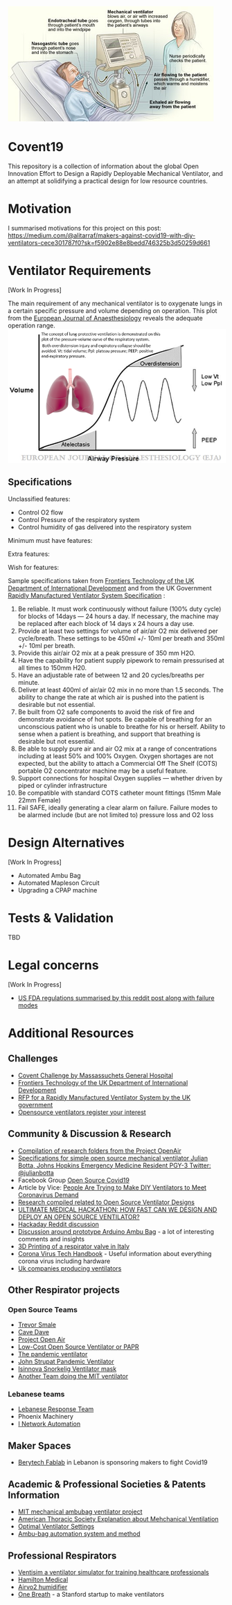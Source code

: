 ![](/img/Ventilators_feat.jpg)

# Covent19
This repository is a collection of information about the global Open Innovation Effort to Design a Rapidly Deployable Mechanical Ventilator, and an attempt at solidifying a practical design for low resource countries.

# Motivation
I summarised motivations for this project on this post:
https://medium.com/@alitarraf/makers-against-covid19-with-diy-ventilators-cece301787f0?sk=f5902e88e8bedd746325b3d50259d661


# Ventilator Requirements
[Work In Progress]  

The main requirement of any mechanical ventilator is to oxygenate lungs in a certain specific pressure and volume depending on operation. This plot from the [European Journal of Anaesthesiology](https://journals.lww.com/ejanaesthesiology/fulltext/2008/02000/optimal_ventilator_settings_in_acute_lung_injury.1.aspx) reveals the adequate operation range.
![](/img/PV.png)

## Specifications

Unclassified features:
- Control O2 flow
- Control Pressure of the respiratory system
- Control humidity of gas delivered into the respiratory system

Minimum must have features:

Extra features:

Wish for features:

Sample specifications taken from [Frontiers Technology of the UK Department of International Development](https://medium.com/frontier-technology-livestreaming/frontier-tech-4-covid-action-emerging-market-ventilation-systems-9c818cb46189) and from the UK Government [Rapidly Manufactured Ventilator System Specification](https://www.gov.uk/government/publications/coronavirus-covid-19-ventilator-supply-specification/rapidly-manufactured-ventilator-system-specification) :

1. Be reliable. It must work continuously without failure (100% duty cycle) for blocks of 14days — 24 hours a day. If necessary, the machine may be replaced after each block of 14 days x 24 hours a day use.
2. Provide at least two settings for volume of air/air O2 mix delivered per cycle/breath. These settings to be 450ml +/- 10ml per breath and 350ml +/- 10ml per breath.
3. Provide this air/air O2 mix at a peak pressure of 350 mm H2O.
4. Have the capability for patient supply pipework to remain pressurised at all times to 150mm H20.
5. Have an adjustable rate of between 12 and 20 cycles/breaths per minute.
6. Deliver at least 400ml of air/air 02 mix in no more than 1.5 seconds. The ability to change the rate at which air is pushed into the patient is desirable but not essential.
7. Be built from O2 safe components to avoid the risk of fire and demonstrate avoidance of hot spots.
Be capable of breathing for an unconscious patient who is unable to breathe for his or herself. Ability to sense when a patient is breathing, and support that breathing is desirable but not essential.
8. Be able to supply pure air and air O2 mix at a range of concentrations including at least 50% and 100% Oxygen. Oxygen shortages are not expected, but the ability to attach a Commercial Off The Shelf (COTS) portable O2 concentrator machine may be a useful feature.
9. Support connections for hospital Oxygen supplies — whether driven by piped or cylinder infrastructure
10. Be compatible with standard COTS catheter mount fittings (15mm Male 22mm Female)
11. Fail SAFE, ideally generating a clear alarm on failure. Failure modes to be alarmed include (but are not limited to) pressure loss and O2 loss

# Design Alternatives
[Work In Progress]

- Automated Ambu Bag
- Automated Mapleson Circuit
- Upgrading a CPAP machine

# Tests & Validation
TBD

# Legal concerns
[Work In Progress]

- [US FDA regulations summarised by this reddit post along with failure modes](https://www.reddit.com/r/engineering/comments/fl9brm/a_primer_on_fda_regulations_usa_because/?utm_medium=android_app&utm_source=share)

# Additional Resources

## Challenges
- [Covent Challenge by Massassuchets General Hospital](https://www.coventchallenge.com/)
- [Frontiers Technology of the UK Department of International Development](https://medium.com/frontier-technology-livestreaming/frontier-tech-4-covid-action-emerging-market-ventilation-systems-9c818cb46189)
- [RFP for a Rapidly Manufactured Ventilator System by the UK government](https://www.gov.uk/government/publications/coronavirus-covid-19-ventilator-supply-specification/rapidly-manufactured-ventilator-system-specification)
- [Opensource ventilators register your interest](https://opensourceventilator.ie/)

## Community & Discussion & Research
- [Compilation of research folders from the Project OpenAir](https://drive.google.com/drive/folders/1qtQlHXeLzfgIWJPnlad803tzfmr0Z_7_)
- [Specifications for simple open source mechanical ventilator Julian Botta, Johns Hopkins Emergency Medicine Resident PGY-3
Twitter: @julianbotta](https://docs.google.com/document/d/1FNPwrQjB1qW1330s5-S_-VB0vDHajMWKieJRjINCNeE/preview?fbclid=IwAR3ugu1SGMsacwKi6ycAKJFOMduInSO4WVM8rgmC4CgMJY6cKaGBNR14mpM)
- Facebook Group [Open Source Covid19](https://www.facebook.com/groups/670932227050506)
- Article by Vice: [People Are Trying to Make DIY Ventilators to Meet Coronavirus Demand](https://www.vice.com/en_us/article/5dm4mb/people-are-trying-to-make-diy-ventilators-to-meet-coronavirus-demand)
- [Research compiled related to Open Source Ventilator Designs](docs.google.com/document/d/1RDihfZIOEYs60kPEIVDe7gmsxdYgUosF9sr45mgFxY8/mobilebasic#)
- [ULTIMATE MEDICAL HACKATHON: HOW FAST CAN WE DESIGN AND DEPLOY AN OPEN SOURCE VENTILATOR?](https://hackaday.com/2020/03/12/ultimate-medical-hackathon-how-fast-can-we-design-and-deploy-an-open-source-ventilator/)
- [Hackaday Reddit discussion](https://www.reddit.com/r/Coronavirus/comments/fkhgu3/12_million_member_we_can_do_this_guys_open_source/?utm_medium=android_app&utm_source=share)
- [Discussion around prototype Arduino Ambu Bag](https://www.reddit.com/r/arduino/comments/fkhyp5/using_arduino_to_combat_the_covid19_ventilator/?utm_medium=android_app&utm_source=share) - a lot of interesting comments and insights
- [3D Printing of a respirator valve in Italy](https://hackaday.com/2020/03/16/3d-printed-parts-keep-respirators-operational-during-covid-19-epidemic/?utm_source=Hackaday.com&utm_campaign=0db272c373-EMAIL_CAMPAIGN_2020_02_26_04_27_COPY_01&utm_medium=email&utm_term=0_a428253bfe-0db272c373-160863683&mc_cid=0db272c373&mc_eid=0cbb6f04e0)
- [Corona Virus Tech Handbook](https://coronavirustechhandbook.com/hardware ) - Useful information about everything corona virus including hardware
- [Uk companies producing ventilators](https://news.sky.com/story/coronavirus-extraordinary-uk-effort-to-produce-thousands-more-ventilators-11961559)

## Other Respirator projects
### Open Source Teams
- [Trevor Smale](https://gitlab.com/TrevorSmale/OSV-OpenLung)
- [Cave Dave](https://github.com/cavedave/TogRespirator)
- [Project Open Air](https://www.projectopenair.org/)
- [Low-Cost Open Source Ventilator or PAPR](https://github.com/jcl5m1/ventilator)
- [The pandemic ventilator](https://www.instructables.com/id/The-Pandemic-Ventilator/)
- [John Strupat Pandemic Ventilator](https://www.cbc.ca/news/canada/london/pandemic-ventilator-coronvirus-hospitals-1.5493830)
- [Isinnova Snorkelig Ventilator mask](https://www.isinnova.it/easy-covid19-eng/?fb-edit=1)
- [Another Team doing the MIT ventilator](https://github.com/RuairiSpain/openVentilator)

### Lebanese teams
- [Lebanese Response Team](https://lebanonresponseteams.info/)
- Phoenix Machinery
- [I Network Automation](http://yasour.org/2018/ar/news/details/news-35198?fbclid=IwAR3qMfYjVbswqOuwGkewS36E6zfc6WpJ9vpqZufsBHL1xw7cv4Iw0X7pPZc)

## Maker Spaces
- [Berytech Fablab](https://berytech.org/offices/fablab/) in Lebanon is sponsoring makers to fight Covid19

## Academic & Professional Societies & Patents Information
- [MIT mechanical ambubag ventilator project](https://web.mit.edu/2.75/projects/DMD_2010_Al_Husseini.pdf)
- [American Thoracic Society Explanation about Mehchanical Ventilation](https://www.thoracic.org/patients/patient-resources/resources/mechanical-ventilation.pdf)
- [Optimal Ventilator Settings](https://journals.lww.com/ejanaesthesiology/fulltext/2008/02000/optimal_ventilator_settings_in_acute_lung_injury.1.aspx)
- [Ambu-bag automation system and method](https://patents.google.com/patent/US20110041852A1/en)

## Professional Respirators
- [Ventisim a ventilator simulator for training healthcare professionals](https://www.ventisim.com)
- [Hamilton Medical](https://www.hamilton-medical.com/en/)
- [Airvo2 humidifier](https://www.fphcare.com/us/hospital/adult-respiratory/optiflow/airvo-2-system/)
- [One Breath](http://www.onebreathventilators.com/) - a Stanford startup to make ventilators

